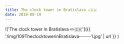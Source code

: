 ```yaml
---
title: The clock tower in Bratislava ✏️🇸🇰
date: 2019-08-19
---
```


!['The clock tower in Bratislava ✏️🇸🇰']({{ '/img/109TheclocktowerinBratislava------1.jpg' | url }} )
<br>
